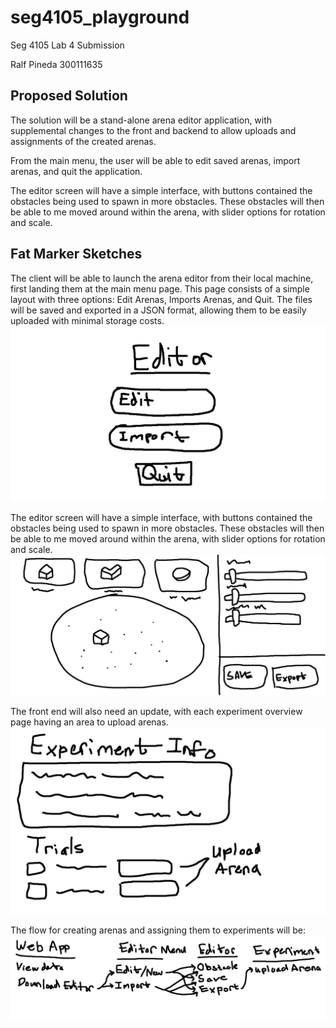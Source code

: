 # seg4105_playground
Seg 4105
Lab 4 Submission

Ralf Pineda 
300111635

## Proposed Solution
The solution will be a stand-alone arena editor application, with supplemental changes to the front and backend to allow uploads and assignments of the created arenas.

From the main menu, the user will be able to edit saved arenas, import arenas, and quit the application.

The editor screen will have a simple interface, with buttons contained the obstacles being used to spawn in more obstacles. These obstacles will then be able to me moved around within the arena, with slider options for rotation and scale.

## Fat Marker Sketches

The client will be able to launch the arena editor from their local machine, first landing them at the main menu page. This page consists of a simple layout with three options: Edit Arenas, Imports Arenas, and Quit. The files will be saved and exported in a JSON format, allowing them to be easily uploaded with minimal storage costs.
![main menu](main-menu.png)

The editor screen will have a simple interface, with buttons contained the obstacles being used to spawn in more obstacles. These obstacles will then be able to me moved around within the arena, with slider options for rotation and scale.
![editor](editor.png)

The front end will also need an update, with each experiment overview page having an area to upload arenas.
![view experiment](view-experiment.png)

The flow for creating arenas and assigning them to experiments will be:
![breadboard](breadboard.png)